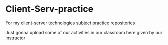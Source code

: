 # Client-Serv-practice
For my client-server technologies subject practice repositories

Just gonna upload some of our activities in our classroom here given by our instructor

